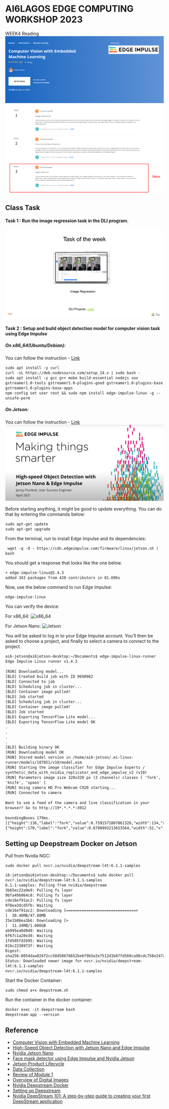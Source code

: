 # AI6LAGOS EDGE COMPUTING WORKSHOP 2023
WEEK4 Reading
![Embedded CV](../asset/computer_vision_with_embedded_ml.png)
 ![CV](../asset/week4_reading.png)

## Class Task
#### Task 1 : Run the image regression task in the DLI program.  
 ![](../asset/week4-tasks.png)

#### Task 2 :  Setup and build object detection model for computer vision task using Edge Impulse 
##### On x86_64(Ubuntu/Debian):
You can follow the instruction - [Link](https://docs.edgeimpulse.com/docs/development-platforms/officially-supported-cpu-gpu-targets/linux-x86_64) 
```
sudo apt install -y curl
curl -sL https://deb.nodesource.com/setup_14.x | sudo bash -
sudo apt install -y gcc g++ make build-essential nodejs sox gstreamer1.0-tools gstreamer1.0-plugins-good gstreamer1.0-plugins-base gstreamer1.0-plugins-base-apps
npm config set user root && sudo npm install edge-impulse-linux -g --unsafe-perm
```
##### On Jetson: 
You can follow the instruction - [Link](https://docs.edgeimpulse.com/docs/development-platforms/officially-supported-cpu-gpu-targets/nvidia-jetson-nano) 
 ![CV](../asset/making-things-smarter.png)

Before starting anything, it might be good to update everything. You can do that by entering the commands below:
```
sudo apt-get update
sudo apt-get upgrade
```
From the terminal, run to install Edge Impulse and its dependencies:

```
 wget -q -O - https://cdn.edgeimpulse.com/firmware/linux/jetson.sh | bash
 ```
 You should get a response that looks like the one below.
 ```
+ edge-impulse-linux@1.4.3
added 343 packages from 420 contributors in 81.696s
 ```
 Now, use the below command to run Edge Impulse:
 ```
 edge-impulse-linux
 ```
 You can verify the device:

 For x86_64: 
 ![x86_64](https://84771188-files.gitbook.io/~/files/v0/b/gitbook-x-prod.appspot.com/o/spaces%2FGEgcCk4PkS5Pa6uBabld%2Fuploads%2Fgit-blob-455ffcd35daf137b99c4bf8a4c8bcf71261d8cea%2Fdcbbb78-screenshot_2022-01-18_at_105616.png?alt=media)

 For Jetson Nano: 
 ![Jetson](https://84771188-files.gitbook.io/~/files/v0/b/gitbook-x-prod.appspot.com/o/spaces%2FGEgcCk4PkS5Pa6uBabld%2Fuploads%2Fgit-blob-63957e037f4a86a774117d684969c722396f079c%2F9d5f41e-screenshot_2021-04-14_at_123509.png?alt=media)

 You will be asked to log in to your Edge Impulse account. You’ll then be asked to choose a project, and finally to select a camera to connect to the project.

 ```
 ai6-jetson@ai6jetson-desktop:~/Documents$ edge-impulse-linux-runner
Edge Impulse Linux runner v1.4.3

[RUN] Downloading model...
[BLD] Created build job with ID 9690982
[BLD] Connected to job
[BLD] Scheduling job in cluster...
[BLD] Container image pulled!
[BLD] Job started
[BLD] Scheduling job in cluster...
[BLD] Container image pulled!
[BLD] Job started
[BLD] Exporting TensorFlow Lite model...
[BLD] Exporting TensorFlow Lite model OK
.
.
.
.
[BLD] Building binary OK
[RUN] Downloading model OK
[RUN] Stored model version in /home/ai6-jetson/.ei-linux-runner/models/187851/v10/model.eim
[RUN] Starting the image classifier for Edge Impulse Experts / synthetic_data_with_nvidia_replicator_and_edge_impulse_v2 (v10)
[RUN] Parameters image size 320x320 px (3 channels) classes [ 'fork', 'knife', 'spoon' ]
[RUN] Using camera HD Pro Webcam C920 starting...
[RUN] Connected to camera

Want to see a feed of the camera and live classification in your browser? Go to http://19*.*.*.*:4912

boundingBoxes 179ms. [{"height":136,"label":"fork","value":0.7591571807861328,"width":134,"x":0,"y":176},{"height":170,"label":"fork","value":0.6790993213653564,"width":52,"x":180,"y":3}]
 ```

## Setting up Deepstream Docker on Jetson
Pull from Nvidia NGC: 
 ```
sudo docker pull nvcr.io/nvidia/deepstream-l4t:6.1.1-samples
 ```

 ```
 i6-jetson@ai6jetson-desktop:~/Documents$ sudo docker pull nvcr.io/nvidia/deepstream-l4t:6.1.1-samples
6.1.1-samples: Pulling from nvidia/deepstream
3b65ec22a9e9: Pulling fs layer 
9bfa49b064c8: Pulling fs layer 
cde16ef91ac2: Pulling fs layer 
978ea3dcd5fb: Waiting 
cde16ef91ac2: Downloading [===============================>                   ]  30.46MB/47.88MB
25e1b86ea3b6: Downloading [>                                                  ]  11.34MB/1.086GB
ab995ea0d0d0: Waiting 
6f67c1a28e38: Waiting 
1f4505fd2b95: Waiting 
816c2238973f: Waiting 
Digest: sha256:8054daa024f2cc58d58678652be6f9b5e2e7512d1b87fd560ca98cdc758e247a
Status: Downloaded newer image for nvcr.io/nvidia/deepstream-l4t:6.1.1-samples
nvcr.io/nvidia/deepstream-l4t:6.1.1-samples
```

Start the Docker Container: 
```
sudo chmod a+x deepstream.sh
```
Run the container in the docker container: 
```
docker exec -it deepstream bash
deepstream-app --version
```

## Reference 
- [Computer Vision with Embedded Machine Learning](https://www.coursera.org/learn/computer-vision-with-embedded-machine-learning)
- [High-Speed Object Detection with Jetson Nano and Edge Impulse](https://www.youtube.com/watch?v=_T6h3Jmq2Yk)
- [Nvidia Jetson Nano](https://docs.edgeimpulse.com/docs/development-platforms/officially-supported-cpu-gpu-targets/nvidia-jetson-nano)
- [Face mask detector using Edge Impulse and Nvidia Jetson](https://www.hackster.io/shahizat/face-mask-detector-using-edge-impulse-and-nvidia-jetson-8c4dda)
- [Jetson Product Lifecycle](https://developer.nvidia.com/embedded/lifecycle)
- [Data Collection](https://d3c33hcgiwev3.cloudfront.net/PWxt1WoJS_qsbdVqCev6SA_0b8fe1563e5a421eb9aab4af06a64ef1_slides-1.1.3.pdf?Expires=1685836800&Signature=ZPePuRmXwr6nYWlnN1b9kMaqSNjoi4IJVY9G95KxxG3XQ7AwNLS98WDH9oqAsDt~e7P5CBeoUPXPuB98iS7MmDD~t54814~lH1LjR5fB-glyh3xsCb25g34y36ElodL9QFwifCAtDp~AIB0w09aOZYrPZh2wDlY2novF7cYR-oc_&Key-Pair-Id=APKAJLTNE6QMUY6HBC5A)
- [Review of Module 1](https://d3c33hcgiwev3.cloudfront.net/48r074D2SniK9O-A9hp4DQ_c50632c224df4950b1e6d4e6beb663f1_slides-1.5.2.pdf?Expires=1685836800&Signature=auSFLC6cHOQgHDpWdQ796WJQ8XatPc6T4kLWp4HJmjhwAYgwFv9u1dhgFnwmSGdM4eDjnfHRqCvAFofQGaGrfFICegtvA-urV9LRpIhiAUV~i3w-Gcmw23UKD9w4HrZNAT3toQx6rlp5IdaDR4BNUELROE71rrRUUe5IcTLswPU_&Key-Pair-Id=APKAJLTNE6QMUY6HBC5A)
- [Overview of Digital Images](https://d3c33hcgiwev3.cloudfront.net/282OCuhFTlyNjgroRb5crg_da0b4ed3eef94242965bf4f014c5b6f1_slides-1.1.2.pdf?Expires=1685836800&Signature=ApXdiM1-n7V8wpBVtg7jLRoMISwtwouq3rFGTS1kKIE5BHygcOZVvXB45OvAeVCOBfFHU77Nmqe5eBHg1zRH40AadV3NHWPH40Sb0mbGFIxlNcIlM2pUV43DVXYHMYc~Sb~uyhmuBZUjHpQ~jsh0nShxM37sLGdpDs-LNK7~Y64_&Key-Pair-Id=APKAJLTNE6QMUY6HBC5A)
- [Nvidia Deepstream Docker](https://docs.nvidia.com/metropolis/deepstream/dev-guide/text/DS_docker_containers.html)
- [Setting up Deepstream](https://chirag4798.medium.com/nvidia-deepstream-101-a-beginners-guide-to-real-time-computer-vision-afefcb5d7fba)
- [Nvidia DeepStream 101: A step-by-step guide to creating your first DeepStream application](https://chirag4798.medium.com/nvidia-deepstream-101-a-step-by-step-guide-to-creating-your-first-deepstream-application-68148753cf96)